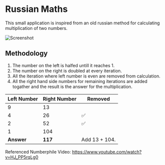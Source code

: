 # Russian Maths

This small application is inspired from an old russian method for calculating multiplication of two numbers.

![Screenshot](https://user-images.githubusercontent.com/2936128/75737808-a89b7480-5cce-11ea-9c2e-294f63a4378f.png)

## Methodology

1. The number on the left is halfed untill it reaches 1.
2. The number on the right is doubled at every iteration.
3. All the iteration where left number is even are removed from calculation.
4. All the right hand side numbers for remaining iterations are added togather and the result is the answer for the multiplication.

| Left Number | Right Number |  Removed |
| --- | --- | --- |
| 9 | 13 | |
| 4 | 26 | :white_check_mark: |
| 2 | 52 |  :white_check_mark: |
| 1 | 104 | |
| **Answer** | **117** | Add 13 + 104. |


Referenced Numberphile Video: https://www.youtube.com/watch?v=HJ_PP5rqLg0
